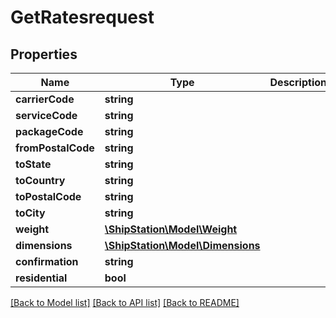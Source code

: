 # GetRatesrequest

## Properties
Name | Type | Description | Notes
------------ | ------------- | ------------- | -------------
**carrierCode** | **string** |  | 
**serviceCode** | **string** |  | [optional] 
**packageCode** | **string** |  | [optional] 
**fromPostalCode** | **string** |  | 
**toState** | **string** |  | 
**toCountry** | **string** |  | 
**toPostalCode** | **string** |  | 
**toCity** | **string** |  | 
**weight** | [**\ShipStation\Model\Weight**](Weight.md) |  | 
**dimensions** | [**\ShipStation\Model\Dimensions**](Dimensions.md) |  | 
**confirmation** | **string** |  | 
**residential** | **bool** |  | 

[[Back to Model list]](../README.md#documentation-for-models) [[Back to API list]](../README.md#documentation-for-api-endpoints) [[Back to README]](../README.md)



